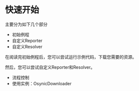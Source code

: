 # 快速开始

主要分为如下几个部分

- 初始例程
- 自定义Reporter
- 自定义Resolver

在阅读完初始例程后，您可以尝试运行示例代码，下载您需要的资源。

然后，您可以尝试自定义Reporter和Resolver。

- 流程控制
- 使用实例：OsynicDownloader
